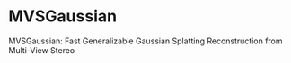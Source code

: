 # MVSGaussian
MVSGaussian: Fast Generalizable Gaussian Splatting Reconstruction from Multi-View Stereo
